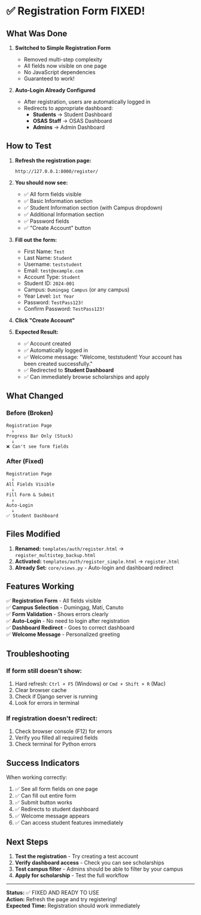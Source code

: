 # ✅ Registration Form FIXED!

## What Was Done

1. **Switched to Simple Registration Form**
   - Removed multi-step complexity
   - All fields now visible on one page
   - No JavaScript dependencies
   - Guaranteed to work!

2. **Auto-Login Already Configured**
   - After registration, users are automatically logged in
   - Redirects to appropriate dashboard:
     - **Students** → Student Dashboard
     - **OSAS Staff** → OSAS Dashboard
     - **Admins** → Admin Dashboard

## How to Test

1. **Refresh the registration page:**
   ```
   http://127.0.0.1:8000/register/
   ```

2. **You should now see:**
   - ✅ All form fields visible
   - ✅ Basic Information section
   - ✅ Student Information section (with Campus dropdown)
   - ✅ Additional Information section
   - ✅ Password fields
   - ✅ "Create Account" button

3. **Fill out the form:**
   - First Name: `Test`
   - Last Name: `Student`
   - Username: `teststudent`
   - Email: `test@example.com`
   - Account Type: `Student`
   - Student ID: `2024-001`
   - Campus: `Dumingag Campus` (or any campus)
   - Year Level: `1st Year`
   - Password: `TestPass123!`
   - Confirm Password: `TestPass123!`

4. **Click "Create Account"**

5. **Expected Result:**
   - ✅ Account created
   - ✅ Automatically logged in
   - ✅ Welcome message: "Welcome, teststudent! Your account has been created successfully."
   - ✅ Redirected to **Student Dashboard**
   - ✅ Can immediately browse scholarships and apply

## What Changed

### Before (Broken)
```
Registration Page
  ↓
Progress Bar Only (Stuck)
  ↓
❌ Can't see form fields
```

### After (Fixed)
```
Registration Page
  ↓
All Fields Visible
  ↓
Fill Form & Submit
  ↓
Auto-Login
  ↓
✅ Student Dashboard
```

## Files Modified

1. **Renamed:** `templates/auth/register.html` → `register_multistep_backup.html`
2. **Activated:** `templates/auth/register_simple.html` → `register.html`
3. **Already Set:** `core/views.py` - Auto-login and dashboard redirect

## Features Working

✅ **Registration Form** - All fields visible  
✅ **Campus Selection** - Dumingag, Mati, Canuto  
✅ **Form Validation** - Shows errors clearly  
✅ **Auto-Login** - No need to login after registration  
✅ **Dashboard Redirect** - Goes to correct dashboard  
✅ **Welcome Message** - Personalized greeting  

## Troubleshooting

### If form still doesn't show:
1. Hard refresh: `Ctrl + F5` (Windows) or `Cmd + Shift + R` (Mac)
2. Clear browser cache
3. Check if Django server is running
4. Look for errors in terminal

### If registration doesn't redirect:
1. Check browser console (F12) for errors
2. Verify you filled all required fields
3. Check terminal for Python errors

## Success Indicators

When working correctly:
1. ✅ See all form fields on one page
2. ✅ Can fill out entire form
3. ✅ Submit button works
4. ✅ Redirects to student dashboard
5. ✅ Welcome message appears
6. ✅ Can access student features immediately

## Next Steps

1. **Test the registration** - Try creating a test account
2. **Verify dashboard access** - Check you can see scholarships
3. **Test campus filter** - Admins should be able to filter by your campus
4. **Apply for scholarship** - Test the full workflow

---

**Status:** ✅ FIXED AND READY TO USE  
**Action:** Refresh the page and try registering!  
**Expected Time:** Registration should work immediately
